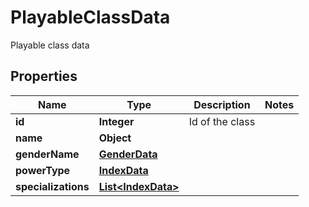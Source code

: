 

# PlayableClassData

Playable class data

## Properties

Name | Type | Description | Notes
------------ | ------------- | ------------- | -------------
**id** | **Integer** | Id of the class | 
**name** | **Object** |  | 
**genderName** | [**GenderData**](GenderData.md) |  | 
**powerType** | [**IndexData**](IndexData.md) |  | 
**specializations** | [**List&lt;IndexData&gt;**](IndexData.md) |  | 




